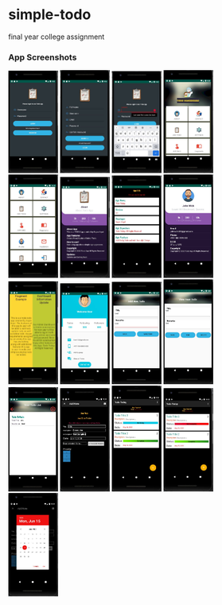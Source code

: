 # simple-todo
final year college assignment 
<h3> App Screenshots </h3>
<img src="images/login_page.jpg" width="100">
<img src="images/regsiter_page.jpg" width="100">
<img src="images/error.jpg" width="100">
<img src="images/dashboard.jpg" width="100">
<img src="images/dashboard_more.jpg" width="100">
<img src="images/about.jpg" width="100">
<img src="images/app_info.jpg" width="100">
<img src="images/contact.jpg" width="100">
<img src="images/fragment.jpg" width="100">
<img src="images/profile.jpg" width="100">
<img src="images/normal_todo.jpg" width="100">
<img src="images/edit_normal.jpg" width="100">
<img src="images/todo_list_normal.jpg" width="100">
<img src="images/orm_addtodo.jpg" width="100">
<img src="images/orm_todolist.jpg" width="100">
<img src="images/status_color.jpg" width="100">
<img src="images/orm_datepicker.jpg" width="100">